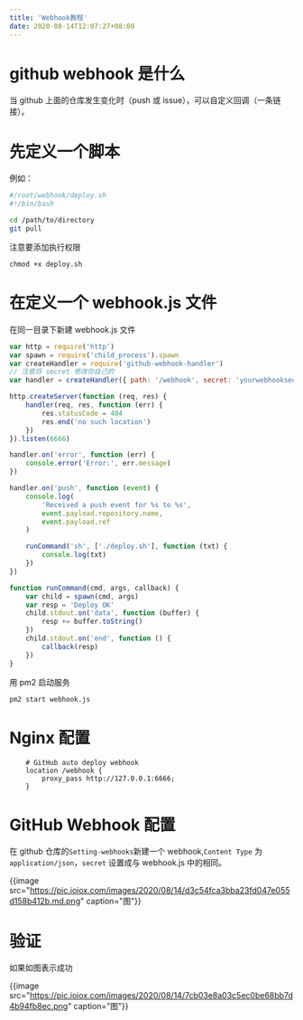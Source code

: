 ```yaml
---
title: 'Webhook教程'
date: 2020-08-14T12:07:27+08:00
---
```


# github webhook 是什么

当 github 上面的仓库发生变化时（push 或 issue），可以自定义回调（一条链接）。

# 先定义一个脚本

例如：

```bash
#/root/webhook/deploy.sh
#!/bin/bash

cd /path/to/directory
git pull

```

注意要添加执行权限

```
chmod +x deploy.sh
```

# 在定义一个 webhook.js 文件

在同一目录下新建 webhook.js 文件

```js
var http = require('http')
var spawn = require('child_process').spawn
var createHandler = require('github-webhook-handler')
// 注意将 secret 修改你自己的
var handler = createHandler({ path: '/webhook', secret: 'yourwebhooksecret' })

http.createServer(function (req, res) {
    handler(req, res, function (err) {
        res.statusCode = 404
        res.end('no such location')
    })
}).listen(6666)

handler.on('error', function (err) {
    console.error('Error:', err.message)
})

handler.on('push', function (event) {
    console.log(
        'Received a push event for %s to %s',
        event.payload.repository.name,
        event.payload.ref
    )

    runCommand('sh', ['./deploy.sh'], function (txt) {
        console.log(txt)
    })
})

function runCommand(cmd, args, callback) {
    var child = spawn(cmd, args)
    var resp = 'Deploy OK'
    child.stdout.on('data', function (buffer) {
        resp += buffer.toString()
    })
    child.stdout.on('end', function () {
        callback(resp)
    })
}
```

用 pm2 启动服务

```
pm2 start webhook.js
```

# Nginx 配置

```
    # GitHub auto deploy webhook
    location /webhook {
        proxy_pass http://127.0.0.1:6666;
    }

```

# GitHub Webhook 配置

在 github 仓库的`Setting-webhooks`新建一个 webhook,`Content Type` 为 `application/json`，`secret` 设置成与 webhook.js 中的相同。

<!-- ![图](https://pic.ioiox.com/images/2020/08/14/d3c54fca3bba23fd047e055d158b412b.png) -->

{{image src="https://pic.ioiox.com/images/2020/08/14/d3c54fca3bba23fd047e055d158b412b.md.png" caption="图"}}

# 验证

如果如图表示成功

<!-- ![图](https://pic.ioiox.com/images/2020/08/14/7cb03e8a03c5ec0be68bb7d4b94fb8ec.png) -->

{{image src="https://pic.ioiox.com/images/2020/08/14/7cb03e8a03c5ec0be68bb7d4b94fb8ec.png" caption="图"}}
